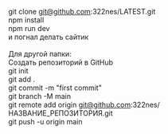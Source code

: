 git clone git@github.com:322nes/LATEST.git <br>
npm install <br>
npm run dev <br>
и погнал делать сайтик <br>
<br>
Для другой папки: <br>
Создать репозиторий в GitHub <br>
git init <br>
git add . <br>
git commit -m "first commit" <br>
git branch -M main <br>
git remote add origin git@github.com:322nes/НАЗВАНИЕ_РЕПОЗИТОРИЯ.git <br>
git push -u origin main
